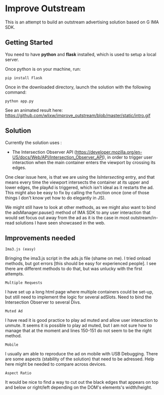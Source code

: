 # Improve Outstream

This is an attempt to build an outstream advertising solution based on G IMA SDK.

## Getting Started

You need to have <b>python</b> and </b> <b>flask</b> installed, which is used to setup a local server.  
  
Once python is on your machine, run:

```
pip install Flask
```

Once in the downloaded directory, launch the solution with the following command:

```
python app.py 
```
See an animated result here: https://github.com/wlixw/improve_outstream/blob/master/static/intro.gif 

## Solution

Currently the solution uses : 

- The Intersection Observer API (https://developer.mozilla.org/en-US/docs/Web/API/Intersection_Observer_API), in order to trigger user interaction when the main container enters the viewport by crossing its edges. 

One clear issue here, is that we are using the <i>IsIntersecting</i> entry, and that means every time the viewport intersects the container at its upper and lower edges, the playAd is triggered, which isn't ideal as it restarts the ad. This might also be easy to fix by calling the function once (one of those things I don't know yet how to do elegantly in JS). 

We might still have to look at other methods, as we might also want to bind the adsManager.pause() method of IMA SDK to any user interaction that would set focus out away from the ad as it is the case in most outstream/in-read solutions I have seen showcased in the web. 

## Improvements needed

```
Ima3.js (easy)
```

Bringing the ima3.js script in the ads.js file (shame on me). I tried onload methods, but got errors [this should be easy for experienced people]. I see there are different methods to do that, but was unlucky with the first attempts.

```
Multiple Requests
```
I have set up a long html page where multiple containers could be set-up, but still need to implement the logic for several adSlots. Need to bind the Intersection Observer to several Divs.

 ```
Muted Ad 
```

I have read it is good practice to play ad muted and allow user interaction to unmute. It seems it is possible to play ad muted, but I am not sure how to manage that at the moment and lines 150-151 do not seem to be the right method.

```
Mobile
```

I usually am able to reproduce the ad on mobile with USB Debugging. There are some aspects (stability of the solution) that need to be adressed. Help here might be needed to compare across devices.

```
Aspect Ratio
```
It would be nice to find a way to cut out the black edges that appears on top and below or right/left depending on the DOM's elements's width/height.
